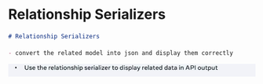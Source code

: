 # Relationship Serializers

```markdown
# Relationship Serializers

- convert the related model into json and display them correctly 
```
![alt text](image-5.png)